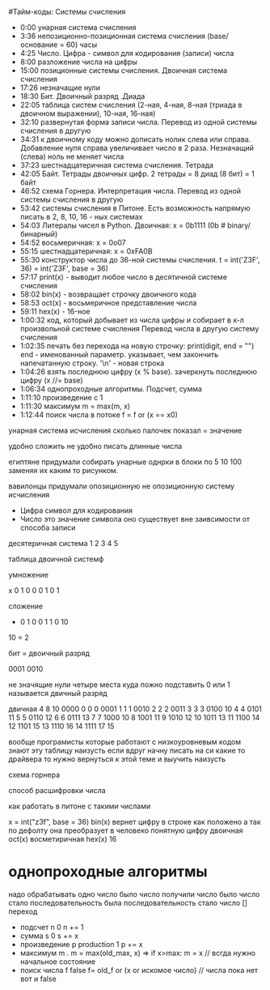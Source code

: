 #Тайм-коды: Системы счисления
* 0:00 унарная система счисления
* 3:36 непозиционно-позиционная система счисления (base/основание = 60) часы
* 4:25 Число. Цифра - символ для кодирования (записи) числа
* 8:00 разложение числа на цифры
* 15:00 позиционные системы счисления. Двоичная система счисления
* 17:26 незначащие нули
* 18:30 Бит. Двоичный разряд .Диада
* 22:05 таблица систем счисления (2-ная, 4-ная, 8-ная (триада в двоичном выражении), 10-ная, 16-ная)
* 32:10 развернутая форма записи числа. Перевод из одной системы счисления в другую
* 34:31 к двоичному коду можно дописать нолик слева или справа.
Добавление нуля справа увеличивает число в 2 раза. Незначащий (слева) ноль не меняет числа
* 37:23 шестнадцатеричная система счисления. Тетрада
* 42:05 Байт. Тетрады двоичных цифр. 2 тетрады = 8 диад (8 бит) = 1 байт
* 46:52 схема Горнера. Интерпретация числа. Перевод из одной системы счисления в другую
* 53:42 системы счисления в Питоне. Есть возможность напрямую писать в 2, 8, 10, 16 - ных системах
* 54:03 Литералы чисел в Python. Двоичная: x = 0b1111 (0b  # binary/ бинарный)
* 54:52 восьмеричная: x = 0o07
* 55:15 шестнадцатеричная: x = 0xFA0B
* 55:30 конструктор числа до 36-ной системы счисления. t = int('Z3F', 36) = int('Z3F', base = 36)
* 57:17 print(x)  - выводит любое число в десятичной системе счисления
* 58:02 bin(x) - возвращает строчку двоичного кода
* 58:53 oct(x) - восьмеричное представление числа
* 59:11 hex(x) - 16-ное
* 1:00:32 код, который добывает из числа цифры и собирает в к-л произвольной системе счисления
Перевод числа в другую систему счисления
* 1:02:35 печать без перехода на новую строчку: print(digit, end = "") 
end - именованный параметр. указывает, чем закончить напечатанную строку. '\n' - новая строка
* 1:04:26 взять последнюю цифру (х % base).  зачеркнуть последнюю цифру (х //= base)
* 1:06:34 однопроходные алгоритмы. Подсчет, сумма
* 1:11:10 произведение с 1
* 1:11:30 максимум m = max(m, x)
* 1:12:44 поиск числа в потоке f = f or (x == x0)


унарная система исчисления 
сколько палочек показал = значение

удобно сложить
не удобно писать длинные числа

египтяне придумали собирать унарные однрки в блоки по 5 10 100 заменяя их каким то 
рисунком. 

вавилонцы придумали опозиционную не опозиционную систему исчисления

* Цифра символ для кодирования
* Число это значение символа оно существует вне заивсимости от способа записи

десятеричная система 1 2 3 4 5

таблица двоичной системф

умножение

x 0 1
0 0 0
1 0 1

сложение

+ 0 1
0 0 1
1 0 10 

10 = 2

бит = двоичный разряд

0001
0010

не значящие нули
четыре места куда пожно подставить 0 или 1 называется двичный разряд


двичная 4  8  10
0000    0  0  0
0001    1  1  1 
0010    2  2  2
0011    3  3  3
0100   10  4  4
0101   11  5  5
0110   12  6  6
0111   13  7  7
1000      10  8
1001      11  9
1010      12 10
1011      13 11
1100      14 12
1101      15 13
1110      16 14
1111      17 15

вообще програмисты которые работают с низкоуровневым кодом
знают эту таблицу наизусть
если вдруг начну писать на си какие то драйвера то нужно вернуться к этой теме
и выучить наизусть

схема горнера

способ расшифровки числа

как работать в питоне с такими числами

x = int("z3f", base = 36)
bin(x) вернет цифру в строке как положено а так по дефолту она преобразует в 
человеко понятную цифру двоичная
oct(x) восметиричная
hex(x)  16

# однопроходные алгоритмы
надо обрабатывать одно число было число получили число
было число стало последовательность
была последовательность стало число
                            []  переход
* подсчет n                  0  n += 1
* сумма s                    0  s += x
* произведение p production  1  p += x
* максимум m                 .  m = max(old_max, x)  => if x>max: m = x  // всгда нужно начальное состояние
* поиск числа f             false  f= old_f or (x or искомое число)                                      // числа пока нет вот и false






